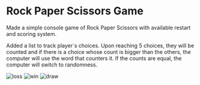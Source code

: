 # Rock Paper Scissors Game

Made a simple console game of Rock Paper Scissors with available restart and scoring system.<br>

Added a list to track player`s choices. Upon reaching 5 choices, they will be counted and if there is a choice whose count is bigger than the others, the computer will use the word that counters it. If the counts are equal, the computer will switch to randomness. <br>


![loss](https://github.com/DenitsaBebrevenska/Programing-Fundamentals/assets/141340307/84d708c8-9fbf-426b-8bae-955c3a41b8f0)
![win](https://github.com/DenitsaBebrevenska/Programing-Fundamentals/assets/141340307/4d099434-8e91-4589-aa1f-a85ec0927846)
![draw](https://github.com/DenitsaBebrevenska/Programing-Fundamentals/assets/141340307/a5530fea-a4bf-43eb-8e55-a4ed196a55e9)
